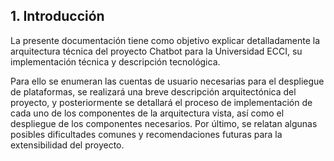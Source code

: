 <h4 id="introduccion"></h4>

## 1. Introducción 

<p>La presente documentación tiene como objetivo explicar detalladamente la arquitectura
técnica del proyecto Chatbot para la Universidad ECCI, su implementación técnica y
descripción tecnológica.</p>

<p>Para ello se enumeran las cuentas de usuario necesarias para el despliegue de
plataformas, se realizará una breve descripción arquitectónica del proyecto, y
posteriormente se detallará el proceso de implementación de cada uno de los
componentes de la arquitectura vista, así como el despliegue de los componentes
necesarios. Por último, se relatan algunas posibles dificultades comunes y
recomendaciones futuras para la extensibilidad del proyecto.</p>
